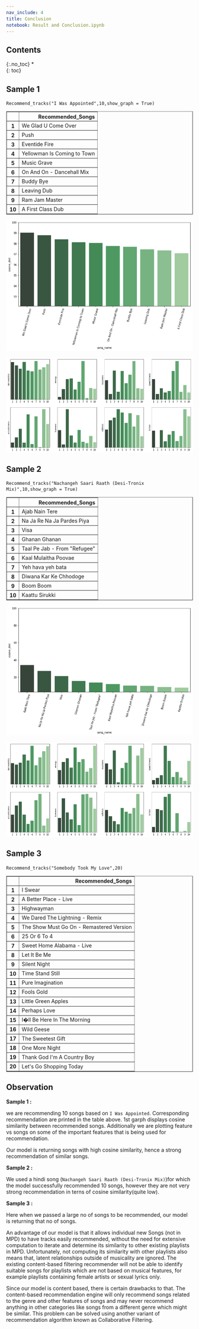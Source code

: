 ```yaml
---
nav_include: 4
title: Conclusion
notebook: Result and Conclusion.ipynb
---
```


## Contents
{:.no_toc}
*  
{: toc}


## Sample 1



```
Recommend_tracks("I Was Appointed",10,show_graph = True)
```



<div>
<style scoped>
    .dataframe tbody tr th:only-of-type {
        vertical-align: middle;
    }

    .dataframe tbody tr th {
        vertical-align: top;
    }

    .dataframe thead th {
        text-align: right;
    }
</style>
<table border="1" class="dataframe">
  <thead>
    <tr style="text-align: right;">
      <th></th>
      <th>Recommended_Songs</th>
    </tr>
  </thead>
  <tbody>
    <tr>
      <th>1</th>
      <td>We Glad U Come Over</td>
    </tr>
    <tr>
      <th>2</th>
      <td>Push</td>
    </tr>
    <tr>
      <th>3</th>
      <td>Eventide Fire</td>
    </tr>
    <tr>
      <th>4</th>
      <td>Yellowman Is Coming to Town</td>
    </tr>
    <tr>
      <th>5</th>
      <td>Music Grave</td>
    </tr>
    <tr>
      <th>6</th>
      <td>On And On - Dancehall Mix</td>
    </tr>
    <tr>
      <th>7</th>
      <td>Buddy Bye</td>
    </tr>
    <tr>
      <th>8</th>
      <td>Leaving Dub</td>
    </tr>
    <tr>
      <th>9</th>
      <td>Ram Jam Master</td>
    </tr>
    <tr>
      <th>10</th>
      <td>A First Class Dub</td>
    </tr>
  </tbody>
</table>
</div>



![png](Result%20and%20Conclusion_files/Result%20and%20Conclusion_2_1.png)



![png](Result%20and%20Conclusion_files/Result%20and%20Conclusion_2_2.png)


## Sample 2



```
Recommend_tracks("Nachangeh Saari Raath (Desi-Tronix Mix)",10,show_graph = True)
```



<div>
<style scoped>
    .dataframe tbody tr th:only-of-type {
        vertical-align: middle;
    }

    .dataframe tbody tr th {
        vertical-align: top;
    }

    .dataframe thead th {
        text-align: right;
    }
</style>
<table border="1" class="dataframe">
  <thead>
    <tr style="text-align: right;">
      <th></th>
      <th>Recommended_Songs</th>
    </tr>
  </thead>
  <tbody>
    <tr>
      <th>1</th>
      <td>Ajab Nain Tere</td>
    </tr>
    <tr>
      <th>2</th>
      <td>Na Ja Re Na Ja Pardes Piya</td>
    </tr>
    <tr>
      <th>3</th>
      <td>Visa</td>
    </tr>
    <tr>
      <th>4</th>
      <td>Ghanan Ghanan</td>
    </tr>
    <tr>
      <th>5</th>
      <td>Taal Pe Jab - From "Refugee"</td>
    </tr>
    <tr>
      <th>6</th>
      <td>Kaal Mulaitha Poovae</td>
    </tr>
    <tr>
      <th>7</th>
      <td>Yeh hava yeh bata</td>
    </tr>
    <tr>
      <th>8</th>
      <td>Diwana Kar Ke Chhodoge</td>
    </tr>
    <tr>
      <th>9</th>
      <td>Boom Boom</td>
    </tr>
    <tr>
      <th>10</th>
      <td>Kaattu Sirukki</td>
    </tr>
  </tbody>
</table>
</div>



![png](Result%20and%20Conclusion_files/Result%20and%20Conclusion_4_1.png)



![png](Result%20and%20Conclusion_files/Result%20and%20Conclusion_4_2.png)


## Sample 3



```
Recommend_tracks("Somebody Took My Love",20)
```



<div>
<style scoped>
    .dataframe tbody tr th:only-of-type {
        vertical-align: middle;
    }

    .dataframe tbody tr th {
        vertical-align: top;
    }

    .dataframe thead th {
        text-align: right;
    }
</style>
<table border="1" class="dataframe">
  <thead>
    <tr style="text-align: right;">
      <th></th>
      <th>Recommended_Songs</th>
    </tr>
  </thead>
  <tbody>
    <tr>
      <th>1</th>
      <td>I Swear</td>
    </tr>
    <tr>
      <th>2</th>
      <td>A Better Place - Live</td>
    </tr>
    <tr>
      <th>3</th>
      <td>Highwayman</td>
    </tr>
    <tr>
      <th>4</th>
      <td>We Dared The Lightning - Remix</td>
    </tr>
    <tr>
      <th>5</th>
      <td>The Show Must Go On - Remastered Version</td>
    </tr>
    <tr>
      <th>6</th>
      <td>25 Or 6 To 4</td>
    </tr>
    <tr>
      <th>7</th>
      <td>Sweet Home Alabama - Live</td>
    </tr>
    <tr>
      <th>8</th>
      <td>Let It Be Me</td>
    </tr>
    <tr>
      <th>9</th>
      <td>Silent Night</td>
    </tr>
    <tr>
      <th>10</th>
      <td>Time Stand Still</td>
    </tr>
    <tr>
      <th>11</th>
      <td>Pure Imagination</td>
    </tr>
    <tr>
      <th>12</th>
      <td>Fools Gold</td>
    </tr>
    <tr>
      <th>13</th>
      <td>Little Green Apples</td>
    </tr>
    <tr>
      <th>14</th>
      <td>Perhaps Love</td>
    </tr>
    <tr>
      <th>15</th>
      <td>I�ll Be Here In The Morning</td>
    </tr>
    <tr>
      <th>16</th>
      <td>Wild Geese</td>
    </tr>
    <tr>
      <th>17</th>
      <td>The Sweetest Gift</td>
    </tr>
    <tr>
      <th>18</th>
      <td>One More Night</td>
    </tr>
    <tr>
      <th>19</th>
      <td>Thank God I'm A Country Boy</td>
    </tr>
    <tr>
      <th>20</th>
      <td>Let's Go Shopping Today</td>
    </tr>
  </tbody>
</table>
</div>


## Observation

<b>Sample 1 :</b>

we are recommending 10 songs based on `I Was Appointed`. Corresponding recommendation are printed in the table above. 1st garph displays cosine similarity between recommended songs. Additionally we are plotting feature vs songs on some of the important features that is being used for recommendation.

Our model is returning songs with high cosine similarity, hence a strong recommendation of similar songs.


<b>Sample 2 :</b>

We used a hindi song (`Nachangeh Saari Raath (Desi-Tronix Mix)`)for which the model successfully recommended 10 songs, however they are not very strong recommendation in terns of cosine similarity(quite low). 


<b>Sample 3 :</b>

Here when we passed a large no of songs to be recommended, our model is returning that no of songs.



An advantage of our model is that it allows individual new Songs (not in MPD) to have tracks easily recommended, without the need for extensive computation to iterate and determine its similarity to other existing playlists in MPD. Unfortunately, not computing its similarity with other playlists also means that, latent relationships outside of musicality are ignored. The existing content-based filtering recommender will not be able to identify suitable songs for playlists which are not based on musical features, for example playlists containing female artists or sexual lyrics only.

Since our model is content based, there is certain drawbacks to that. The content-based recommendation engine will only recommend songs related to the genre and other features of songs and may never recommend anything in other categories like songs from a different genre which might be similar. This problem can be solved using another variant of recommendation algorithm known as Collaborative Filtering.
